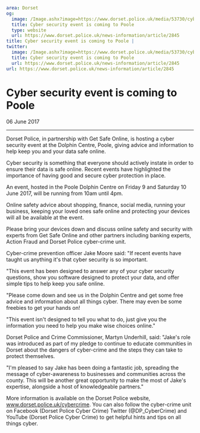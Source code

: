 ```yaml
area: Dorset
og:
  image: /Image.ashx?image=https://www.dorset.police.uk/media/53730/cyber-event-facebook.jpg&amp;amp;width=150
  title: Cyber security event is coming to Poole
  type: website
  url: https://www.dorset.police.uk/news-information/article/2845
title: Cyber security event is coming to Poole |
twitter:
  image: /Image.ashx?image=https://www.dorset.police.uk/media/53730/cyber-event-facebook.jpg&amp;amp;width=150
  title: Cyber security event is coming to Poole
  url: https://www.dorset.police.uk/news-information/article/2845
url: https://www.dorset.police.uk/news-information/article/2845
```

# Cyber security event is coming to Poole

06 June 2017

* * *

Dorset Police, in partnership with Get Safe Online, is hosting a cyber security event at the Dolphin Centre, Poole, giving advice and information to help keep you and your data safe online.

Cyber security is something that everyone should actively instate in order to ensure their data is safe online. Recent events have highlighted the importance of having good and secure cyber protection in place.

An event, hosted in the Poole Dolphin Centre on Friday 9 and Saturday 10 June 2017, will be running from 10am until 4pm.

Online safety advice about shopping, finance, social media, running your business, keeping your loved ones safe online and protecting your devices will all be available at the event.

Please bring your devices down and discuss online safety and security with experts from Get Safe Online and other partners including banking experts, Action Fraud and Dorset Police cyber-crime unit.

Cyber-crime prevention officer Jake Moore said: "If recent events have taught us anything it's that cyber security is so important.

"This event has been designed to answer any of your cyber security questions, show you software designed to protect your data, and offer simple tips to help keep you safe online.

"Please come down and see us in the Dolphin Centre and get some free advice and information about all things cyber. There may even be some freebies to get your hands on!

"This event isn't designed to tell you what to do, just give you the information you need to help you make wise choices online."

Dorset Police and Crime Commissioner, Martyn Underhill, said: "Jake's role was introduced as part of my pledge to continue to educate communities in Dorset about the dangers of cyber-crime and the steps they can take to protect themselves.

"I'm pleased to say Jake has been doing a fantastic job, spreading the message of cyber-awareness to businesses and communities across the county. This will be another great opportunity to make the most of Jake's expertise, alongside a host of knowledgeable partners."

More information is available on the Dorset Police website, www.dorset.police.uk/cybercrime. You can also follow the cyber-crime unit on Facebook (Dorset Police Cyber Crime) Twitter (@DP_CyberCrime) and YouTube (Dorset Police Cyber Crime) to get helpful hints and tips on all things cyber.
